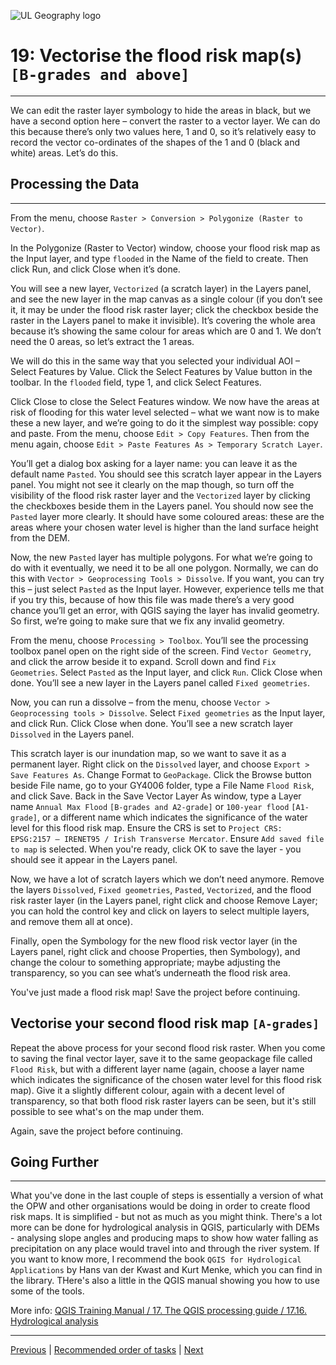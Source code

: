 ![UL Geography logo](../assets/images/GY4006_logo.png)

# 19: Vectorise the flood risk map(s) ```[B-grades and above]```
___
We can edit the raster layer symbology to hide the areas in black, but we have a second option here – convert the raster to a vector layer. We can do this because there’s only two values here, 1 and 0, so it’s relatively easy to record the vector co-ordinates of the shapes of the 1 and 0 (black and white) areas. Let’s do this.

## Processing the Data
___
From the menu, choose ```Raster > Conversion > Polygonize (Raster to Vector)```.

In the Polygonize (Raster to Vector) window, choose your flood risk map as the Input layer, and type ```flooded``` in the Name of the field to create. Then click Run, and click Close when it’s done. 

You will see a new layer, ```Vectorized``` (a scratch layer) in the Layers panel, and see the new layer in the map canvas as a single colour (if you don’t see it, it may be under the flood risk raster layer; click the checkbox beside the raster in the Layers panel to make it invisible). It’s covering the whole area because it’s showing the same colour for areas which are 0 and 1. We don’t need the 0 areas, so let’s extract the 1 areas. 

We will do this in the same way that you selected your individual AOI – Select Features by Value. Click the Select Features by Value button in the toolbar. In the ```flooded``` field, type 1, and click Select Features.

Click Close to close the Select Features window. We now have the areas at risk of flooding for this water level selected – what we want now is to make these a new layer, and we’re going to do it the simplest way possible: copy and paste. From the menu, choose ```Edit > Copy Features```. Then from the menu again, choose ```Edit > Paste Features As > Temporary Scratch Layer```.

You’ll get a dialog box asking for a layer name: you can leave it as the default name ```Pasted```. You should see this scratch layer appear in the Layers panel. You might not see it clearly on the map though, so turn off the visibility of the flood risk raster layer and the ```Vectorized``` layer by clicking the checkboxes beside them in the Layers panel. You should now see the ```Pasted``` layer more clearly. It should have some coloured areas: these are the areas where your chosen water level is higher than the land surface height from the DEM.

Now, the new ```Pasted``` layer has multiple polygons. For what we’re going to do with it eventually, we need it to be all one polygon. Normally, we can do this with ```Vector > Geoprocessing Tools > Dissolve```. If you want, you can try this – just select ```Pasted``` as the Input layer. However, experience tells me that if you try this, because of how this file was made there’s a very good chance you’ll get an error, with QGIS saying the layer has invalid geometry. So first, we’re going to make sure that we fix any invalid geometry.

From the menu, choose ```Processing > Toolbox```. You’ll see the processing toolbox panel open on the right side of the screen. Find ```Vector Geometry```, and click the arrow beside it to expand. Scroll down and find ```Fix Geometries```. Select ```Pasted``` as the Input layer, and click ```Run```. Click Close when done. You’ll see a new layer in the Layers panel called ```Fixed geometries```.

Now, you can run a dissolve – from the menu, choose ```Vector > Geoprocessing tools > Dissolve```. Select ```Fixed geometries``` as the Input layer, and click Run. Click Close when done. You’ll see a new scratch layer ```Dissolved``` in the Layers panel.

This scratch layer is our inundation map, so we want to save it as a permanent layer. Right click on the ```Dissolved``` layer, and choose ```Export > Save Features As```. Change Format to ```GeoPackage```. Click the Browse button beside File name, go to your GY4006 folder, type a File Name ```Flood Risk```, and click Save. Back in the Save Vector Layer As window, type a Layer name ```Annual Max Flood``` ```[B-grades and A2-grade]``` or ```100-year flood``` ```[A1-grade]```, or a different name which indicates the significance of the water level for this flood risk map. Ensure the CRS is set to ```Project CRS: EPSG:2157 – IRENET95 / Irish Transverse Mercator```. Ensure ```Add saved file to map``` is selected. When you're ready, click OK to save the layer - you should see it appear in the Layers panel.

Now, we have a lot of scratch layers which we don’t need anymore. Remove the layers ```Dissolved```, ```Fixed geometries```, ```Pasted```, ```Vectorized```, and the flood risk raster layer (in the Layers panel, right click and choose Remove Layer; you can hold the control key and click on layers to select multiple layers, and remove them all at once).

Finally, open the Symbology for the new flood risk vector layer (in the Layers panel, right click and choose Properties, then Symbology), and change the colour to something appropriate; maybe adjusting the transparency, so you can see what’s underneath the flood risk area.

You've just made a flood risk map! Save the project before continuing.

## Vectorise your second flood risk map ```[A-grades]```

Repeat the above process for your second flood risk raster. When you come to saving the final vector layer, save it to the same geopackage file called ```Flood Risk```, but with a different layer name (again, choose a layer name which indicates the significance of the chosen water level for this flood risk map). Give it a slightly different colour, again with a decent level of transparency, so that both flood risk raster layers can be seen, but it's still possible to see what's on the map under them. 

Again, save the project before continuing.

## Going Further
___
What you've done in the last couple of steps is essentially a version of what the OPW and other organisations would be doing in order to create flood risk maps. It is simplified - but not as much as you might think. There's a lot more can be done for hydrological analysis in QGIS, particularly with DEMs - analysing slope angles and producing maps to show how water falling as precipitation on any place would travel into and through the river system. If you want to know more, I recommend the book ```QGIS for Hydrological Applications``` by Hans van der Kwast and Kurt Menke, which you can find in the library. THere's also a little in the QGIS manual showing you how to use some of the tools.

More info: [QGIS Training Manual / 17. The QGIS processing guide / 17.16. Hydrological analysis](https://docs.qgis.org/3.34/en/docs/training_manual/processing/hydro.html)

___
[Previous](./18_flood_risk_map.md) | [Recommended order of tasks](./start.md#recommended-order-of-tasks) | [Next](./20_aoi_geojson.md)